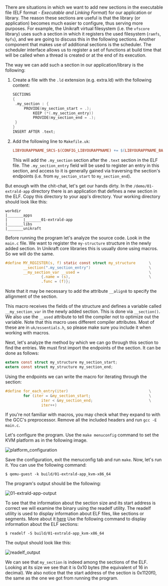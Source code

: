 There are situations in which we want to add new sections in the executable file (ELF format - *Executable and Linking Format*) for our application or library.
The reason these sections are useful is that the library (or application) becomes much easier to configure, thus serving more purposes.
For example, the Unikraft virtual filesystem (i.e. the `vfscore` library) uses such a section in which it registers the used filesystem (`ramfs`, `9pfs`), and we are going to discuss this in the following sections.
Another component that makes use of additional sections is the scheduler.
The scheduler interface allows us to register a set of functions at build time that will be called when a thread is created or at the end of its execution.

The way we can add such a section in our application/library is the following:

1. Create a file with the `.ld` extension (e.g. extra.ld) with the following content:

   ```C
   SECTIONS
   {
   	.my_section : {
       	PROVIDE(my_section_start = .);
        	KEEP (*(.my_section_entry))
        	PROVIDE(my_section_end = .);
   	}
   }
   INSERT AFTER .text;
   ```

1. Add the following line to `Makefile.uk`:

   ```Makefile
   LIBYOURAPPNAME_SRCS-$(CONFIG_LIBYOURAPPNAME) += $(LIBYOURAPPNAME_BASE)/extra.ld
   ```

   This will add the `.my_section` section after the `.text` section in the ELF file.
   The `.my_section_entry` field will be used to register an entry in this section, and access to it is generally gained via traversing the section's endpoints (i.e. from `my_section_start` to `my_section_end`).

But enough with the chit-chat, let's get our hands dirty.
In the `/demo/01-extrald-app` directory there is an application that defines a new section in the ELF.
Copy this directory to your app's directory.
Your working directory should look like this:

```console
workdir
|_______apps
|       |_______01-extrald-app
|_______libs
|_______unikraft
```

Before running the program let's analyze the source code.
Look in the `main.c` file.
We want to register the `my-structure` structure in the newly added section.
In Unikraft core libraries this is usually done using macros.
So we will do the same.

```C
#define MY_REGISTER(s, f) static const struct my_structure      \
        __section(".my_section_entry")                          \
        __my_section_var __used =                               \
                {.name = (s),                                   \
                .func = (f)};
```
Note that it may be necessary to add the attribute `__align8` to specify the allignment of the section.

This macro receives the fields of the structure and defines a variable called `__my_section_var` in the newly added section.
This is done via `__section()`.
We also use the `__used` attribute to tell the compiler not to optimize out the variable.
Note that this macro uses different compiler attributes.
Most of these are in `uk/essentials.h`, so please make sure you include it when working with macros.

Next, let's analyze the method by which we can go through this section to find the entries.
We must first import the endpoints of the section.
It can be done as follows:

```C
extern const struct my_structure my_section_start;
extern const struct my_structure my_section_end;
```

Using the endpoints we can write the macro for iterating through the section:

```C
#define for_each_entry(iter)                                    \
        for (iter = &my_section_start;                          \
                iter < &my_section_end;                         \
                iter++)

```

If you're not familiar with macros, you may check what they expand to with the GCC's preprocessor.
Remove all the included headers and run `gcc -E main.c`.

Let's configure the program.
Use the `make menuconfig` command to set the KVM platform as in the following image.

![platform_configuration](/community/hackathons/sessions/advanced-app-porting/images/platform_configuration.png)

Save the configuration, exit the menuconfig tab and run `make`.
Now, let's run it.
You can use the following command:

```console
$ qemu-guest -k build/01-extrald-app_kvm-x86_64
```

The program's output should be the following:

![01-extrald-app-output](/community/hackathons/sessions/advanced-app-porting/images/01-extrald-app-output.png)

To see that the information about the section size and its start address is correct we will examine the binary using the readelf utility.
The readelf utility is used to display information about ELF files, like sections or segments.
More about it [here](https://man7.org/linux/man-pages/man1/readelf.1.html)
Use the following command to display information about the ELF sections:

```console
$ readelf -S build/01-extrald-app_kvm-x86_64
```

The output should look like this:

![readelf_output](/community/hackathons/sessions/advanced-app-porting/images/readelf_output.png)

We can see that `my_section` is indeed among the sections of the ELF.
Looking at its size we see that it is 0x10 bytes (the equivalent of 16 in decimal).
We also notice that the start address of the section is 0x1120f0, the same as the one we got from running the program.
